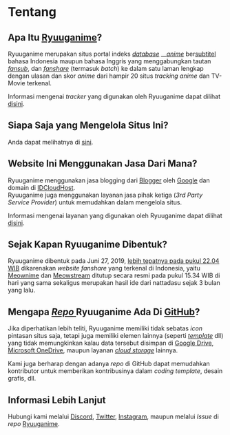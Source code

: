 # Tentang

## Apa Itu [**Ryuuganime**](https://ryuuganime.blogspot.com)?

Ryuuganime merupakan situs portal indeks [_database_](ketentuan-umum/definisi-kata/#database-pangkalan-data) __[_anime_](ketentuan-umum/definisi-kata/#anime) ber[subtitel](ketentuan-umum/definisi-kata/#subtitle) bahasa Indonesia maupun bahasa Inggris yang menggabungkan tautan [_fansub_](ketentuan-umum/definisi-kata/#fansub), dan [_fanshare_](ketentuan-umum/definisi-kata/#fanshare) \(termasuk _batch_\) ke dalam satu laman lengkap dengan ulasan dan skor _anime_ dari hampir 20 situs _tracking anime_ dan TV-Movie terkenal.

Informasi mengenai _tracker_ yang digunakan oleh Ryuuganime dapat dilihat [disini](informasi-sumber/situs-tracking-yang-digunakan.md).

## Siapa Saja yang Mengelola Situs Ini?

Anda dapat melihatnya di [sini](kontributor.md).

## Website Ini Menggunakan Jasa Dari Mana?

Ryuuganime menggunakan jasa blogging dari [Blogger](https://blogger.com) oleh [Google](https://google.com) dan domain di [IDCloudHost](https://idcloudhost.com/).  
Ryuuganime juga menggunakan layanan jasa pihak ketiga \(_3rd Party Service Provider_\) untuk memudahkan dalam mengelola situs.

Informasi mengenai layanan yang digunakan oleh Ryuuganime dapat dilihat [disini](informasi-sumber/sumber-penggunaan-aset.md#aplikasi-layanan-yang-digunakan-untuk-proyek-situs-ini).

## Sejak Kapan **Ryuuganime** Dibentuk?

Ryuuganime dibentuk pada Juni 27, 2019, [lebih tepatnya pada pukul 22.04 WIB](https://www.facebook.com/story.php?story_fbid=771156279946124&id=248649265530164) dikarenakan _website fanshare_ yang terkenal di Indonesia, yaitu [Meownime](https://meownime.com) dan [Meowstream](https://meowstream.com) ditutup secara resmi pada pukul 15.34 WIB di hari yang sama sekaligus merupakan hasil ide dari nattadasu sejak 3 bulan yang lalu.

## Mengapa [_Repo_ ](ketentuan-umum/definisi-kata/#repositori-kendali-versi)**Ryuuganime** Ada Di [GitHub](ketentuan-umum/definisi-kata/#github)?

Jika diperhatikan lebih teliti, Ryuuganime memiliki tidak sebatas _icon_ pintasan situs saja, tetapi juga memiliki elemen lainnya \(seperti [_template_](https://github.com/ryuuganime/Ryuuganime/blob/master/Templates/amino.html) dll\) yang tidak memungkinkan kalau data tersebut disimpan di [Google Drive](https://www.google.com/drive/), [Microsoft OneDrive](https://onedrive.live.com/OneDrive), maupun layanan [_cloud storage_](https://id.wikipedia.org/wiki/Penyimpanan_awan) lainnya.

Kami juga berharap dengan adanya _repo_ di GitHub dapat memudahkan kontributor untuk memberikan kontribusinya dalam _coding template_, desain grafis, dll.

## Informasi Lebih Lanjut

Hubungi kami melalui [Discord](https://github.com/nattadasu/Personal/blob/master/assets/discord/readme.md), [Twitter](https://twitter.com/nattadasu), [Instagram](https://instagram.com/nattadasu), maupun melalui _Issue_ di _repo_ [Ryuuganime](https://github.com/ryuuganime/Ryuuganime/issues).

